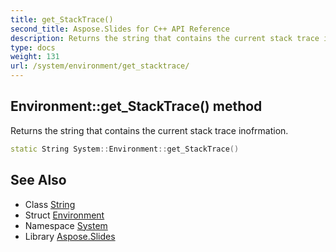```yaml
---
title: get_StackTrace()
second_title: Aspose.Slides for C++ API Reference
description: Returns the string that contains the current stack trace inofrmation.
type: docs
weight: 131
url: /system/environment/get_stacktrace/
---
```

## Environment::get_StackTrace() method


Returns the string that contains the current stack trace inofrmation.

```cpp
static String System::Environment::get_StackTrace()
```

## See Also

* Class [String](../../string/)
* Struct [Environment](../)
* Namespace [System](../../)
* Library [Aspose.Slides](../../../)